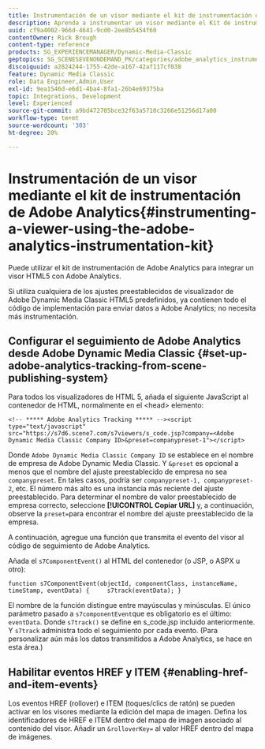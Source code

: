 ```yaml
---
title: Instrumentación de un visor mediante el kit de instrumentación de Adobe Analytics
description: Aprenda a instrumentar un visor mediante el Kit de instrumentación de Adobe Analytics en Adobe Dynamic Media Classic.
uuid: cf9a4002-966d-4641-9cd0-2ee8b5454f60
contentOwner: Rick Brough
content-type: reference
products: SG_EXPERIENCEMANAGER/Dynamic-Media-Classic
geptopics: SG_SCENESEVENONDEMAND_PK/categories/adobe_analytics_instrumentation_kit
discoiquuid: a2824244-1755-42de-a167-42af117cf038
feature: Dynamic Media Classic
role: Data Engineer,Admin,User
exl-id: 9ea1546d-e6d1-4ba4-8fa1-26b4e69375ba
topic: Integrations, Development
level: Experienced
source-git-commit: a9bd472705bce32f63a5710c3266e51256d17a00
workflow-type: tm+mt
source-wordcount: '303'
ht-degree: 20%

---
```


# Instrumentación de un visor mediante el kit de instrumentación de Adobe Analytics{#instrumenting-a-viewer-using-the-adobe-analytics-instrumentation-kit}

Puede utilizar el kit de instrumentación de Adobe Analytics para integrar un visor HTML5 con Adobe Analytics.

Si utiliza cualquiera de los ajustes preestablecidos de visualizador de Adobe Dynamic Media Classic HTML5 predefinidos, ya contienen todo el código de implementación para enviar datos a Adobe Analytics; no necesita más instrumentación.

## Configurar el seguimiento de Adobe Analytics desde Adobe Dynamic Media Classic {#set-up-adobe-analytics-tracking-from-scene-publishing-system}

Para todos los visualizadores de HTML 5, añada el siguiente JavaScript al contenedor de HTML, normalmente en el &lt;head> elemento:

```as3
<!-- ***** Adobe Analytics Tracking ***** --><script type="text/javascript" src="https://s7d6.scene7.com/s7viewers/s_code.jsp?company=<Adobe Dynamic Media Classic Company ID>&preset=companypreset-1"></script>
```

Donde `Adobe Dynamic Media Classic Company ID` se establece en el nombre de empresa de Adobe Dynamic Media Classic. Y `&preset` es opcional a menos que el nombre del ajuste preestablecido de empresa no sea `companypreset`. En tales casos, podría ser `companypreset-1, companypreset-2`, etc. El número más alto es una instancia más reciente del ajuste preestablecido. Para determinar el nombre de valor preestablecido de empresa correcto, seleccione **[!UICONTROL Copiar URL]** y, a continuación, observe la `preset=`para encontrar el nombre del ajuste preestablecido de la empresa.

A continuación, agregue una función que transmita el evento del visor al código de seguimiento de Adobe Analytics.

Añada el `s7ComponentEvent()` al HTML del contenedor (o JSP, o ASPX u otro):

```as3
function s7ComponentEvent(objectId, componentClass, instanceName, timeStamp, eventData) {     s7track(eventData); }
```

El nombre de la función distingue entre mayúsculas y minúsculas. El único parámetro pasado a `s7componentEvent`que es obligatorio es el último: `eventData`. Donde `s7track()` se define en s_code.jsp incluido anteriormente. Y `s7track` administra todo el seguimiento por cada evento. (Para personalizar aún más los datos transmitidos a Adobe Analytics, se hace en esta área.)

## Habilitar eventos HREF y ITEM {#enabling-href-and-item-events}

Los eventos HREF (rollover) e ITEM (toques/clics de ratón) se pueden activar en los visores mediante la edición del mapa de imagen. Defina los identificadores de HREF e ITEM dentro del mapa de imagen asociado al contenido del visor. Añadir un `&rolloverKey=` al valor HREF dentro del mapa de imágenes.
